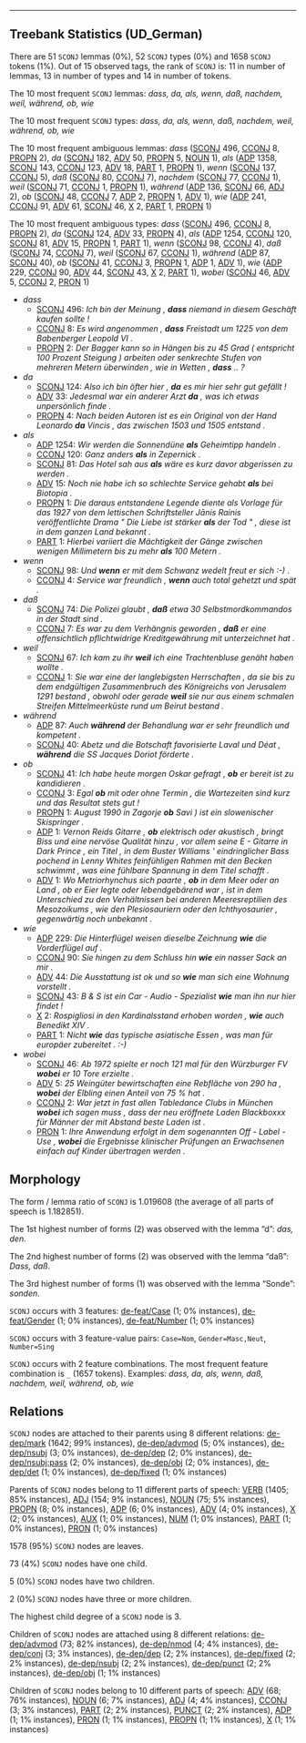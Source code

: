 

--------------------------------------------------------------------------------

## Treebank Statistics (UD_German)

There are 51 `SCONJ` lemmas (0%), 52 `SCONJ` types (0%) and 1658 `SCONJ` tokens (1%).
Out of 15 observed tags, the rank of `SCONJ` is: 11 in number of lemmas, 13 in number of types and 14 in number of tokens.

The 10 most frequent `SCONJ` lemmas: <em>dass, da, als, wenn, daß, nachdem, weil, während, ob, wie</em>

The 10 most frequent `SCONJ` types:  <em>dass, da, als, wenn, daß, nachdem, weil, während, ob, wie</em>

The 10 most frequent ambiguous lemmas: <em>dass</em> ([SCONJ]() 496, [CCONJ]() 8, [PROPN]() 2), <em>da</em> ([SCONJ]() 182, [ADV]() 50, [PROPN]() 5, [NOUN]() 1), <em>als</em> ([ADP]() 1358, [SCONJ]() 143, [CCONJ]() 123, [ADV]() 18, [PART]() 1, [PROPN]() 1), <em>wenn</em> ([SCONJ]() 137, [CCONJ]() 5), <em>daß</em> ([SCONJ]() 80, [CCONJ]() 7), <em>nachdem</em> ([SCONJ]() 77, [CCONJ]() 1), <em>weil</em> ([SCONJ]() 71, [CCONJ]() 1, [PROPN]() 1), <em>während</em> ([ADP]() 136, [SCONJ]() 66, [ADJ]() 2), <em>ob</em> ([SCONJ]() 48, [CCONJ]() 7, [ADP]() 2, [PROPN]() 1, [ADV]() 1), <em>wie</em> ([ADP]() 241, [CCONJ]() 91, [ADV]() 61, [SCONJ]() 46, [X]() 2, [PART]() 1, [PROPN]() 1)

The 10 most frequent ambiguous types:  <em>dass</em> ([SCONJ]() 496, [CCONJ]() 8, [PROPN]() 2), <em>da</em> ([SCONJ]() 124, [ADV]() 33, [PROPN]() 4), <em>als</em> ([ADP]() 1254, [CCONJ]() 120, [SCONJ]() 81, [ADV]() 15, [PROPN]() 1, [PART]() 1), <em>wenn</em> ([SCONJ]() 98, [CCONJ]() 4), <em>daß</em> ([SCONJ]() 74, [CCONJ]() 7), <em>weil</em> ([SCONJ]() 67, [CCONJ]() 1), <em>während</em> ([ADP]() 87, [SCONJ]() 40), <em>ob</em> ([SCONJ]() 41, [CCONJ]() 3, [PROPN]() 1, [ADP]() 1, [ADV]() 1), <em>wie</em> ([ADP]() 229, [CCONJ]() 90, [ADV]() 44, [SCONJ]() 43, [X]() 2, [PART]() 1), <em>wobei</em> ([SCONJ]() 46, [ADV]() 5, [CCONJ]() 2, [PRON]() 1)


* <em>dass</em>
  * [SCONJ]() 496: <em>Ich bin der Meinung , <b>dass</b> niemand in diesem Geschäft kaufen sollte !</em>
  * [CCONJ]() 8: <em>Es wird angenommen , <b>dass</b> Freistadt um 1225 von dem Babenberger Leopold VI .</em>
  * [PROPN]() 2: <em>Der Bagger kann so in Hängen bis zu 45 Grad ( entspricht 100 Prozent Steigung ) arbeiten oder senkrechte Stufen von mehreren Metern überwinden , wie in Wetten , <b>dass</b> .. ?</em>
* <em>da</em>
  * [SCONJ]() 124: <em>Also ich bin öfter hier , <b>da</b> es mir hier sehr gut gefällt !</em>
  * [ADV]() 33: <em>Jedesmal war ein anderer Arzt <b>da</b> , was ich etwas unpersönlich finde .</em>
  * [PROPN]() 4: <em>Nach beiden Autoren ist es ein Original von der Hand Leonardo <b>da</b> Vincis , das zwischen 1503 und 1505 entstand .</em>
* <em>als</em>
  * [ADP]() 1254: <em>Wir werden die Sonnendüne <b>als</b> Geheimtipp handeln .</em>
  * [CCONJ]() 120: <em>Ganz anders <b>als</b> in Zepernick .</em>
  * [SCONJ]() 81: <em>Das Hotel sah aus <b>als</b> wäre es kurz davor abgerissen zu werden .</em>
  * [ADV]() 15: <em>Noch nie habe ich so schlechte Service gehabt <b>als</b> bei Biotopia .</em>
  * [PROPN]() 1: <em>Die daraus entstandene Legende diente als Vorlage für das 1927 von dem lettischen Schriftsteller Jānis Rainis veröffentlichte Drama " Die Liebe ist stärker <b>als</b> der Tod " , diese ist in dem ganzen Land bekannt .</em>
  * [PART]() 1: <em>Hierbei variiert die Mächtigkeit der Gänge zwischen wenigen Millimetern bis zu mehr <b>als</b> 100 Metern .</em>
* <em>wenn</em>
  * [SCONJ]() 98: <em>Und <b>wenn</b> er mit dem Schwanz wedelt freut er sich :-) .</em>
  * [CCONJ]() 4: <em>Service war freundlich , <b>wenn</b> auch total gehetzt und spät .</em>
* <em>daß</em>
  * [SCONJ]() 74: <em>Die Polizei glaubt , <b>daß</b> etwa 30 Selbstmordkommandos in der Stadt sind .</em>
  * [CCONJ]() 7: <em>Es war zu dem Verhängnis geworden , <b>daß</b> er eine offensichtlich pflichtwidrige Kreditgewährung mit unterzeichnet hat .</em>
* <em>weil</em>
  * [SCONJ]() 67: <em>Ich kam zu ihr <b>weil</b> ich eine Trachtenbluse genäht haben wollte .</em>
  * [CCONJ]() 1: <em>Sie war eine der langlebigsten Herrschaften , da sie bis zu dem endgültigen Zusammenbruch des Königreichs von Jerusalem 1291 bestand , obwohl oder gerade <b>weil</b> sie nur aus einem schmalen Streifen Mittelmeerküste rund um Beirut bestand .</em>
* <em>während</em>
  * [ADP]() 87: <em>Auch <b>während</b> der Behandlung war er sehr freundlich und kompetent .</em>
  * [SCONJ]() 40: <em>Abetz und die Botschaft favorisierte Laval und Déat , <b>während</b> die SS Jacques Doriot förderte .</em>
* <em>ob</em>
  * [SCONJ]() 41: <em>Ich habe heute morgen Oskar gefragt , <b>ob</b> er bereit ist zu kandidieren .</em>
  * [CCONJ]() 3: <em>Egal <b>ob</b> mit oder ohne Termin , die Wartezeiten sind kurz und das Resultat stets gut !</em>
  * [PROPN]() 1: <em>August 1990 in Zagorje <b>ob</b> Savi ) ist ein slowenischer Skispringer .</em>
  * [ADP]() 1: <em>Vernon Reids Gitarre , <b>ob</b> elektrisch oder akustisch , bringt Biss und eine nervöse Qualität hinzu , vor allem seine E - Gitarre in Dark Prince , ein Titel , in dem Buster Williams ' eindringlicher Bass pochend in Lenny Whites feinfühligen Rahmen mit den Becken schwimmt , was eine fühlbare Spannung in dem Titel schafft .</em>
  * [ADV]() 1: <em>Wo Metriorhynchus sich paarte , <b>ob</b> in dem Meer oder an Land , ob er Eier legte oder lebendgebärend war , ist in dem Unterschied zu den Verhältnissen bei anderen Meeresreptilien des Mesozoikums , wie den Plesiosauriern oder den Ichthyosaurier , gegenwärtig noch unbekannt .</em>
* <em>wie</em>
  * [ADP]() 229: <em>Die Hinterflügel weisen dieselbe Zeichnung <b>wie</b> die Vorderflügel auf .</em>
  * [CCONJ]() 90: <em>Sie hingen zu dem Schluss hin <b>wie</b> ein nasser Sack an mir .</em>
  * [ADV]() 44: <em>Die Ausstattung ist ok und so <b>wie</b> man sich eine Wohnung vorstellt .</em>
  * [SCONJ]() 43: <em>B &amp; S ist ein Car - Audio - Spezialist <b>wie</b> man ihn nur hier findet !</em>
  * [X]() 2: <em>Rospigliosi in den Kardinalsstand erhoben worden , <b>wie</b> auch Benedikt XIV .</em>
  * [PART]() 1: <em>Nicht <b>wie</b> das typische asiatische Essen , was man für europäer zubereitet . :-)</em>
* <em>wobei</em>
  * [SCONJ]() 46: <em>Ab 1972 spielte er noch 121 mal für den Würzburger FV <b>wobei</b> er 10 Tore erzielte .</em>
  * [ADV]() 5: <em>25 Weingüter bewirtschaften eine Rebfläche von 290 ha , <b>wobei</b> der Elbling einen Anteil von 75 % hat .</em>
  * [CCONJ]() 2: <em>War jetzt in fast allen Tabledance Clubs in München <b>wobei</b> ich sagen muss , dass der neu eröffnete Laden Blackboxxx für Männer der mit Abstand beste Laden ist .</em>
  * [PRON]() 1: <em>Ihre Anwendung erfolgt in dem sogenannten Off - Label - Use , <b>wobei</b> die Ergebnisse klinischer Prüfungen an Erwachsenen einfach auf Kinder übertragen werden .</em>

## Morphology

The form / lemma ratio of `SCONJ` is 1.019608 (the average of all parts of speech is 1.182851).

The 1st highest number of forms (2) was observed with the lemma “d”: <em>das, den</em>.

The 2nd highest number of forms (2) was observed with the lemma “daß”: <em>Dass, daß</em>.

The 3rd highest number of forms (1) was observed with the lemma “Sonde”: <em>sonden</em>.

`SCONJ` occurs with 3 features: [de-feat/Case]() (1; 0% instances), [de-feat/Gender]() (1; 0% instances), [de-feat/Number]() (1; 0% instances)

`SCONJ` occurs with 3 feature-value pairs: `Case=Nom`, `Gender=Masc,Neut`, `Number=Sing`

`SCONJ` occurs with 2 feature combinations.
The most frequent feature combination is `_` (1657 tokens).
Examples: <em>dass, da, als, wenn, daß, nachdem, weil, während, ob, wie</em>


## Relations

`SCONJ` nodes are attached to their parents using 8 different relations: [de-dep/mark]() (1642; 99% instances), [de-dep/advmod]() (5; 0% instances), [de-dep/nsubj]() (3; 0% instances), [de-dep/dep]() (2; 0% instances), [de-dep/nsubj:pass]() (2; 0% instances), [de-dep/obj]() (2; 0% instances), [de-dep/det]() (1; 0% instances), [de-dep/fixed]() (1; 0% instances)

Parents of `SCONJ` nodes belong to 11 different parts of speech: [VERB]() (1405; 85% instances), [ADJ]() (154; 9% instances), [NOUN]() (75; 5% instances), [PROPN]() (8; 0% instances), [ADP]() (6; 0% instances), [ADV]() (4; 0% instances), [X]() (2; 0% instances), [AUX]() (1; 0% instances), [NUM]() (1; 0% instances), [PART]() (1; 0% instances), [PRON]() (1; 0% instances)

1578 (95%) `SCONJ` nodes are leaves.

73 (4%) `SCONJ` nodes have one child.

5 (0%) `SCONJ` nodes have two children.

2 (0%) `SCONJ` nodes have three or more children.

The highest child degree of a `SCONJ` node is 3.

Children of `SCONJ` nodes are attached using 8 different relations: [de-dep/advmod]() (73; 82% instances), [de-dep/nmod]() (4; 4% instances), [de-dep/conj]() (3; 3% instances), [de-dep/dep]() (2; 2% instances), [de-dep/fixed]() (2; 2% instances), [de-dep/nsubj]() (2; 2% instances), [de-dep/punct]() (2; 2% instances), [de-dep/obj]() (1; 1% instances)

Children of `SCONJ` nodes belong to 10 different parts of speech: [ADV]() (68; 76% instances), [NOUN]() (6; 7% instances), [ADJ]() (4; 4% instances), [CCONJ]() (3; 3% instances), [PART]() (2; 2% instances), [PUNCT]() (2; 2% instances), [ADP]() (1; 1% instances), [PRON]() (1; 1% instances), [PROPN]() (1; 1% instances), [X]() (1; 1% instances)

